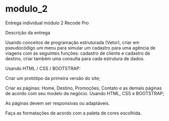 # modulo_2
Entrega individual módulo 2 Recode Pro

Descrição da entrega

Usando conceitos de programação estruturada (Vetor), criar em pseudocódigo um menu 
para simular um cadastro para uma agência de viagens com as 
seguintes funções: cadastro de cliente e cadastro de destino, criar também uma 
consulta para cada estrutura de dados. 

Usando HTML / CSS / BOOTSTRAP: 

Criar um protótipo da primeira versão do site; 

Criar as páginas: Home, Destino, Promoções, Contato e as demais páginas de acordo com seu modelo de negócio. Usando HTML, CSS e BOOTSTRAP; 

As páginas devem ser responsivas ou adaptáveis. 

 Faça as formatações de acordo com a paleta de cores escolhida. 
